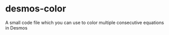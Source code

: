 # desmos-color
A small code file which you can use to color multiple consecutive equations in Desmos
